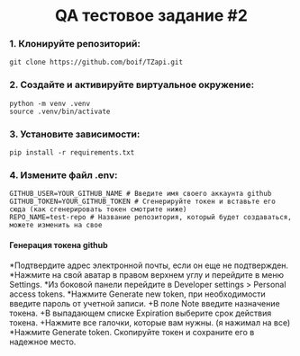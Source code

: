 <h1 align="center">QA тестовое задание #2</a></h1>
<h3>1. Клонируйте репозиторий:</h3>

```
git clone https://github.com/boif/TZapi.git
```
<h3>2. Создайте и активируйте виртуальное окружение:</h3>

```
python -m venv .venv
source .venv/bin/activate
```

<h3>3. Установите зависимости:</h3>

```
pip install -r requirements.txt
```
<h3>4. Измените файл .env: </h3>

```
GITHUB_USER=YOUR_GITHUB_NAME # Введите имя своего аккаунта github
GITHUB_TOKEN=YOUR_GITHUB_TOKEN # Сгенерируйте токен и вставьте его сюда (как сгенерировать токен смотрите ниже)
REPO_NAME=test-repo # Название репозитория, который будет создаваться, можете изменить на свое

```

<h4>Генерация токена github</h4>
*Подтвердите адрес электронной почты, если он еще не подтвержден. 
*Нажмите на свой аватар в правом верхнем углу и перейдите в меню Settings.
*Из боковой панели перейдите в Developer settings > Personal access tokens.
*Нажмите Generate new token, при необходимости введите пароль от учетной записи.
  +В поле Note введите назначение токена.
  +В выпадающем списке Expiration выберите срок действия токена.
  +Нажмите все галочки, которые вам нужны. (я нажимал на все)
*Нажмите Generate token. Скопируйте токен и сохраните его в надежное место.
